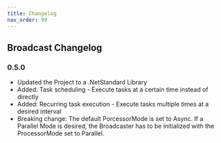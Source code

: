 ```yaml
---
title: Changelog
nav_order: 99
---
```


## Broadcast Changelog

### 0.5.0
* Updated the Project to a .NetStandard Library
* Added: Task scheduling - Execute tasks at a certain time instead of directly
* Added: Recurring task execution - Execute tasks multiple times at a desired interval
* Breaking change: The default PorcessorMode is set to Async. If a Parallel Mode is desired, the Broadcaster has to be initialized with the ProcessorMode set to Parallel. 